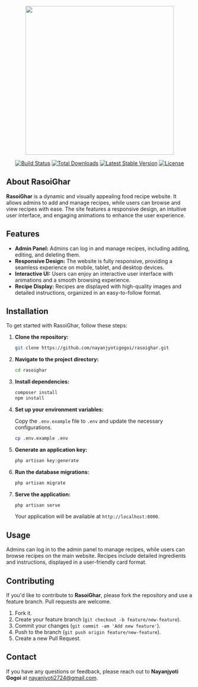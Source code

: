 
<p align="center"><img src="https://your-logo-url.com/rasoighar-logo.png" width="400"></p>

<p align="center">
<a href="https://travis-ci.org/nayanjyotigogoi/rasoighar"><img src="https://travis-ci.org/nayanjyotigogoi/rasoighar.svg" alt="Build Status"></a>
<a href="https://packagist.org/packages/nayanjyotigogoi/rasoighar"><img src="https://img.shields.io/packagist/dt/nayanjyotigogoi/rasoighar" alt="Total Downloads"></a>
<a href="https://packagist.org/packages/nayanjyotigogoi/rasoighar"><img src="https://img.shields.io/packagist/v/nayanjyotigogoi/rasoighar" alt="Latest Stable Version"></a>
<a href="https://packagist.org/packages/nayanjyotigogoi/rasoighar"><img src="https://img.shields.io/packagist/l/nayanjyotigogoi/rasoighar" alt="License"></a>
</p>

## About RasoiGhar

**RasoiGhar** is a dynamic and visually appealing food recipe website. It allows admins to add and manage recipes, while users can browse and view recipes with ease. The site features a responsive design, an intuitive user interface, and engaging animations to enhance the user experience.

## Features

- **Admin Panel:** Admins can log in and manage recipes, including adding, editing, and deleting them.
- **Responsive Design:** The website is fully responsive, providing a seamless experience on mobile, tablet, and desktop devices.
- **Interactive UI:** Users can enjoy an interactive user interface with animations and a smooth browsing experience.
- **Recipe Display:** Recipes are displayed with high-quality images and detailed instructions, organized in an easy-to-follow format.

## Installation

To get started with RasoiGhar, follow these steps:

1. **Clone the repository:**

   ```bash
   git clone https://github.com/nayanjyotigogoi/rasoighar.git
   ```

2. **Navigate to the project directory:**

   ```bash
   cd rasoighar
   ```

3. **Install dependencies:**

   ```bash
   composer install
   npm install
   ```

4. **Set up your environment variables:**

   Copy the `.env.example` file to `.env` and update the necessary configurations.

   ```bash
   cp .env.example .env
   ```

5. **Generate an application key:**

   ```bash
   php artisan key:generate
   ```

6. **Run the database migrations:**

   ```bash
   php artisan migrate
   ```

7. **Serve the application:**

   ```bash
   php artisan serve
   ```

   Your application will be available at `http://localhost:8000`.

## Usage

Admins can log in to the admin panel to manage recipes, while users can browse recipes on the main website. Recipes include detailed ingredients and instructions, displayed in a user-friendly card format.

## Contributing

If you'd like to contribute to **RasoiGhar**, please fork the repository and use a feature branch. Pull requests are welcome.

1. Fork it.
2. Create your feature branch (`git checkout -b feature/new-feature`).
3. Commit your changes (`git commit -am 'Add new feature'`).
4. Push to the branch (`git push origin feature/new-feature`).
5. Create a new Pull Request.

## Contact

If you have any questions or feedback, please reach out to **Nayanjyoti Gogoi** at [nayanjyoti2724@gmail.com](mailto:nayanjyoti2724@gmail.com).

